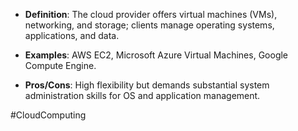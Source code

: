 - **Definition**: The cloud provider offers virtual machines (VMs), networking, and storage; clients manage operating systems, applications, and data.

- **Examples**: AWS EC2, Microsoft Azure Virtual Machines, Google Compute Engine.

- **Pros/Cons**: High flexibility but demands substantial system administration skills for OS and application management.

#CloudComputing